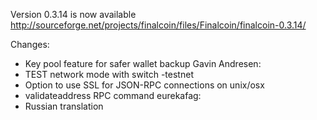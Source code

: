 Version 0.3.14 is now available
http://sourceforge.net/projects/finalcoin/files/Finalcoin/finalcoin-0.3.14/

Changes:
* Key pool feature for safer wallet backup
Gavin Andresen:
* TEST network mode with switch -testnet
* Option to use SSL for JSON-RPC connections on unix/osx
* validateaddress RPC command
eurekafag:
* Russian translation
